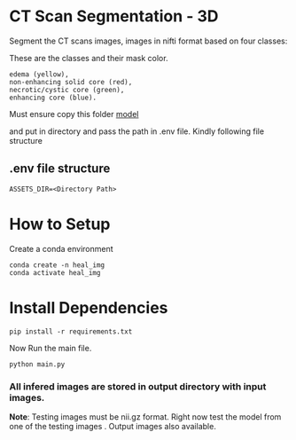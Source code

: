 # CT Scan Segmentation - 3D

Segment the CT scans images, images in nifti format based on four classes:

These are the classes and their mask color.

```
edema (yellow), 
non-enhancing solid core (red), 
necrotic/cystic core (green), 
enhancing core (blue).
```

Must ensure copy this folder [model](https://drive.google.com/drive/folders/1qquW47fMUCl7zUs7LzP77ACdjj1YKumR?usp=sharing) 

and put in directory and pass the path in .env file. Kindly following file structure

## .env file structure
```
ASSETS_DIR=<Directory Path> 
```

# How to Setup

Create a conda environment
```
conda create -n heal_img
conda activate heal_img
```

# Install Dependencies
```
pip install -r requirements.txt
```

Now Run the main file.
```
python main.py
```

### All infered images are stored in output directory with input images. 

**Note**: Testing images must be nii.gz format. Right now test the model from one of the testing images . Output images also available.


